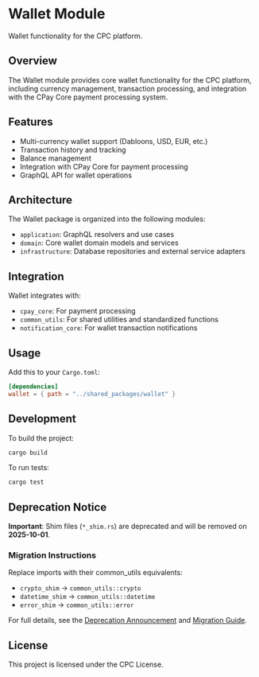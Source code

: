 # Wallet Module

Wallet functionality for the CPC platform.

## Overview

The Wallet module provides core wallet functionality for the CPC platform, including currency management, transaction processing, and integration with the CPay Core payment processing system.

## Features

- Multi-currency wallet support (Dabloons, USD, EUR, etc.)
- Transaction history and tracking
- Balance management
- Integration with CPay Core for payment processing
- GraphQL API for wallet operations

## Architecture

The Wallet package is organized into the following modules:

- `application`: GraphQL resolvers and use cases
- `domain`: Core wallet domain models and services
- `infrastructure`: Database repositories and external service adapters

## Integration

Wallet integrates with:

- `cpay_core`: For payment processing
- `common_utils`: For shared utilities and standardized functions
- `notification_core`: For wallet transaction notifications

## Usage

Add this to your `Cargo.toml`:

```toml
[dependencies]
wallet = { path = "../shared_packages/wallet" }
```

## Development

To build the project:

```bash
cargo build
```

To run tests:

```bash
cargo test
```

## Deprecation Notice

**Important**: Shim files (`*_shim.rs`) are deprecated and will be removed on **2025-10-01**.

### Migration Instructions
Replace imports with their common_utils equivalents:
- `crypto_shim` → `common_utils::crypto`
- `datetime_shim` → `common_utils::datetime`
- `error_shim` → `common_utils::error`

For full details, see the [Deprecation Announcement](../common_utils/ANNOUNCEMENT.md) and [Migration Guide](../common_utils/MIGRATION_GUIDE.md).

## License

This project is licensed under the CPC License.